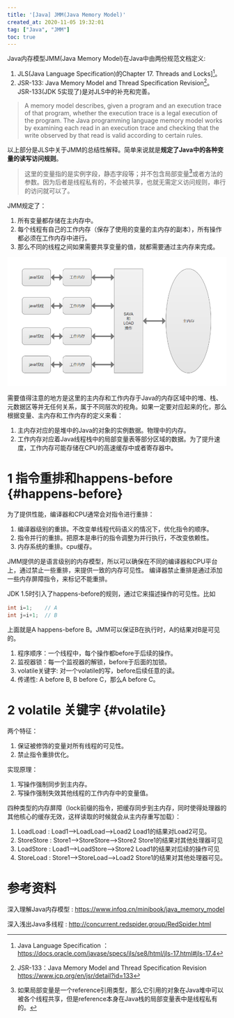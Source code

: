 ```yaml
---
title: '[Java] JMM(Java Memory Model)'
created_at: 2020-11-05 19:32:01
tag: ["Java", "JMM"]
toc: true
---
```


Java内存模型JMM(Java Memory Model)在Java中由两份规范文档定义:
1. JLS(Java Language Specification)的Chapter 17. Threads and Locks][^jls-jmm]。
2. JSR-133: Java Memory Model and Thread Specification Revision[^jsr-133]。JSR-133(JDK 5实现了)是对JLS中的补充和完善。

>A memory model describes, given a program and an execution trace of that program, whether the execution trace is a legal execution of the program. The Java programming language memory model works by examining each read in an execution trace and checking that the write observed by that read is valid according to certain rules.

以上部分是JLS中关于JMM的总结性解释。简单来说就是**规定了Java中的各种变量的读写访问规则**。

>这里的变量指的是实例字段，静态字段等；并不包含局部变量[^local-reference]或者方法的参数。因为后者是线程私有的，不会被共享，也就无需定义访问规则，串行的访问就可以了。

JMM规定了：
1. 所有变量都存储在主内存中。
2. 每个线程有自己的工作内存（保存了使用的变量的主内存的副本），所有操作都必须在工作内存中进行。
3. 那么不同的线程之间如果需要共享变量的值，就都需要通过主内存来完成。

![JMM的工作流程](jmm.png)

需要值得注意的地方是这里的主内存和工作内存于Java的内存区域中的堆、栈、元数据区等并无任何关系，属于不同层次的视角。如果一定要对应起来的化，那么根据变量、主内存和工作内存的定义来看：
1. 主内存对应的是堆中的Java的对象的实例数据。物理中的内存。
2. 工作内存对应着Java线程栈中的局部变量表等部分区域的数据。为了提升速度，工作内存可能存储在CPU的高速缓存中或者寄存器中。

# 1 指令重排和happens-before {#happens-before}

为了提供性能，编译器和CPU通常会对指令进行重排：
1. 编译器级别的重排。不改变单线程代码语义的情况下，优化指令的顺序。
2. 指令并行的重排。把原本是串行的指令调整为并行执行，不改变依赖性。
3. 内存系统的重排。cpu缓存。

JMM提供的是语言级别的内存模型，所以可以确保在不同的编译器和CPU平台上，通过禁止一些重排，来提供一致的内存可见性。
编译器禁止重排是通过添加一些内存屏障指令，来标记不能重排。

JDK 1.5时引入了happens-before的规则，通过它来描述操作的可见性。比如
```java
int i=1;    // A
int j=i+1;  // B
```
上面就是A happens-before B。JMM可以保证B在执行时，A的结果对B是可见的。

1. 程序顺序：一个线程中，每个操作都before于后续的操作。
2. 监视器锁：每一个监视器的解锁，before于后面的加锁。
3. volatile关键字: 对一个volatile的写，before后续任意的读。
4. 传递性: A before B, B before C，那么A before C。

# 2 volatile 关键字 {#volatile}

两个特征：
1. 保证被修饰的变量对所有线程的可见性。
2. 禁止指令重排优化。

实现原理：
1. 写操作强制同步到主内存。
2. 写操作强制失效其他线程的工作内存中的变量值。

四种类型的内存屏障（lock前缀的指令，把缓存同步到主内存，同时使得处理器的其他核心的缓存无效，这样读取的时候就会从主内存重写加载）：
1. LoadLoad : Load1—>LoadLoad—>Load2 Load1的结果对Load2可见。
2. StoreStore : Store1—>StoreStore—>Store2 Store1的结果对其他处理器可见
3. LoadStore : Load1—>LoadStore—>Store2 Load1的结果对后续的操作可见
4. StoreLoad : Store1—>StoreLoad—>Load2  Store1的结果对其他处理器可见。


# 参考资料

[^jls-jmm]: Java Language Specification ：<https://docs.oracle.com/javase/specs/jls/se8/html/jls-17.html#jls-17.4>

[^jsr-133]: JSR-133：Java Memory Model and Thread Specification Revision <https://www.jcp.org/en/jsr/detail?id=133>

[^local-reference]: 如果局部变量是一个reference引用类型，那么它引用的对象在Java堆中可以被各个线程共享，但是reference本身在Java栈的局部变量表中是线程私有的。 

深入理解Java内存模型 : <https://www.infoq.cn/minibook/java_memory_model>

深入浅出Java多线程 : <http://concurrent.redspider.group/RedSpider.html>

